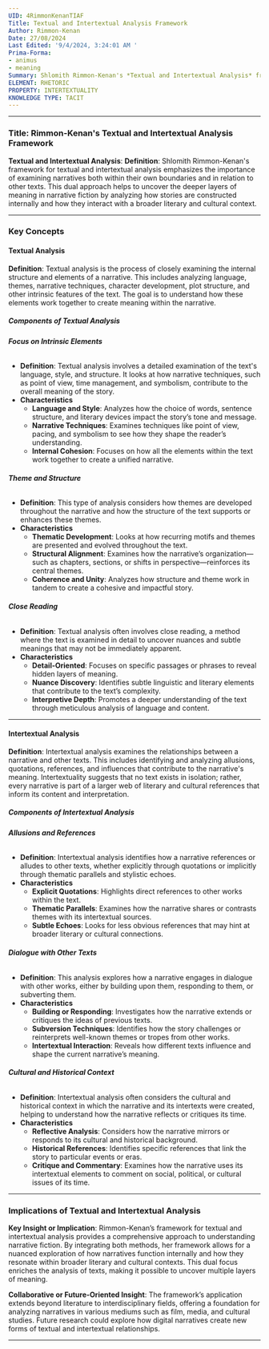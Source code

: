 ```yaml
---
UID: 4RimmonKenanTIAF
Title: Textual and Intertextual Analysis Framework
Author: Rimmon-Kenan
Date: 27/08/2024
Last Edited: '9/4/2024, 3:24:01 AM '
Prima-Forma:
- animus
- meaning
Summary: Shlomith Rimmon-Kenan's *Textual and Intertextual Analysis* framework examines narratives both internally and in relation to other texts. By integrating textual analysis with intertextual connections, her approach uncovers deeper layers of meaning, offering a comprehensive understanding of how narratives function within literary and cultural contexts.
ELEMENT: RHETORIC
PROPERTY: INTERTEXTUALITY
KNOWLEDGE TYPE: TACIT
---
```


---

### Title: **Rimmon-Kenan's Textual and Intertextual Analysis Framework**

**Textual and Intertextual Analysis**:
   **Definition**: Shlomith Rimmon-Kenan's framework for textual and intertextual analysis emphasizes the importance of examining narratives both within their own boundaries and in relation to other texts. This dual approach helps to uncover the deeper layers of meaning in narrative fiction by analyzing how stories are constructed internally and how they interact with a broader literary and cultural context.

---

### Key Concepts

#### Textual Analysis

**Definition**:
   Textual analysis is the process of closely examining the internal structure and elements of a narrative. This includes analyzing language, themes, narrative techniques, character development, plot structure, and other intrinsic features of the text. The goal is to understand how these elements work together to create meaning within the narrative.

##### **Components of Textual Analysis**

###### **Focus on Intrinsic Elements**
  - **Definition**: Textual analysis involves a detailed examination of the text's language, style, and structure. It looks at how narrative techniques, such as point of view, time management, and symbolism, contribute to the overall meaning of the story.
  - **Characteristics**
    - **Language and Style**: Analyzes how the choice of words, sentence structure, and literary devices impact the story’s tone and message.
    - **Narrative Techniques**: Examines techniques like point of view, pacing, and symbolism to see how they shape the reader’s understanding.
    - **Internal Cohesion**: Focuses on how all the elements within the text work together to create a unified narrative.

###### **Theme and Structure**
  - **Definition**: This type of analysis considers how themes are developed throughout the narrative and how the structure of the text supports or enhances these themes.
  - **Characteristics**
    - **Thematic Development**: Looks at how recurring motifs and themes are presented and evolved throughout the text.
    - **Structural Alignment**: Examines how the narrative’s organization—such as chapters, sections, or shifts in perspective—reinforces its central themes.
    - **Coherence and Unity**: Analyzes how structure and theme work in tandem to create a cohesive and impactful story.

###### **Close Reading**
  - **Definition**: Textual analysis often involves close reading, a method where the text is examined in detail to uncover nuances and subtle meanings that may not be immediately apparent.
  - **Characteristics**
    - **Detail-Oriented**: Focuses on specific passages or phrases to reveal hidden layers of meaning.
    - **Nuance Discovery**: Identifies subtle linguistic and literary elements that contribute to the text’s complexity.
    - **Interpretive Depth**: Promotes a deeper understanding of the text through meticulous analysis of language and content.


---

#### Intertextual Analysis

**Definition**:
   Intertextual analysis examines the relationships between a narrative and other texts. This includes identifying and analyzing allusions, quotations, references, and influences that contribute to the narrative's meaning. Intertextuality suggests that no text exists in isolation; rather, every narrative is part of a larger web of literary and cultural references that inform its content and interpretation.

##### **Components of Intertextual Analysis**

###### **Allusions and References**
  - **Definition**: Intertextual analysis identifies how a narrative references or alludes to other texts, whether explicitly through quotations or implicitly through thematic parallels and stylistic echoes.
  - **Characteristics**
    - **Explicit Quotations**: Highlights direct references to other works within the text.
    - **Thematic Parallels**: Examines how the narrative shares or contrasts themes with its intertextual sources.
    - **Subtle Echoes**: Looks for less obvious references that may hint at broader literary or cultural connections.

###### **Dialogue with Other Texts**
  - **Definition**: This analysis explores how a narrative engages in dialogue with other works, either by building upon them, responding to them, or subverting them.
  - **Characteristics**
    - **Building or Responding**: Investigates how the narrative extends or critiques the ideas of previous texts.
    - **Subversion Techniques**: Identifies how the story challenges or reinterprets well-known themes or tropes from other works.
    - **Intertextual Interaction**: Reveals how different texts influence and shape the current narrative’s meaning.

###### **Cultural and Historical Context**
  - **Definition**: Intertextual analysis often considers the cultural and historical context in which the narrative and its intertexts were created, helping to understand how the narrative reflects or critiques its time.
  - **Characteristics**
    - **Reflective Analysis**: Considers how the narrative mirrors or responds to its cultural and historical background.
    - **Historical References**: Identifies specific references that link the story to particular events or eras.
    - **Critique and Commentary**: Examines how the narrative uses its intertextual elements to comment on social, political, or cultural issues of its time.

---

### Implications of Textual and Intertextual Analysis

**Key Insight or Implication**:
   Rimmon-Kenan’s framework for textual and intertextual analysis provides a comprehensive approach to understanding narrative fiction. By integrating both methods, her framework allows for a nuanced exploration of how narratives function internally and how they resonate within broader literary and cultural contexts. This dual focus enriches the analysis of texts, making it possible to uncover multiple layers of meaning.

**Collaborative or Future-Oriented Insight**:
   The framework’s application extends beyond literature to interdisciplinary fields, offering a foundation for analyzing narratives in various mediums such as film, media, and cultural studies. Future research could explore how digital narratives create new forms of textual and intertextual relationships.

---
